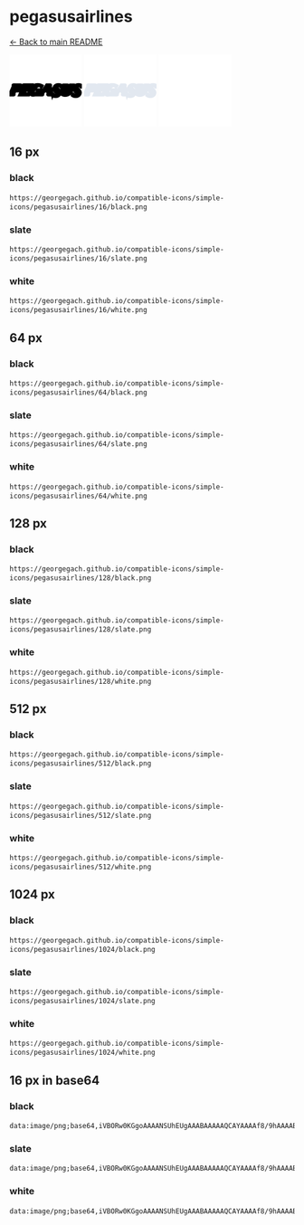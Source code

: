 # pegasusairlines

[← Back to main README](../../README.md)


<img src="./128/black.png" width="128" alt="pegasusairlines black icon" />
<img src="./128/slate.png" width="128" alt="pegasusairlines slate icon" />
<img src="./128/white.png" width="128" alt="pegasusairlines white icon" />

## 16 px

### black
```
https://georgegach.github.io/compatible-icons/simple-icons/pegasusairlines/16/black.png
```

### slate
```
https://georgegach.github.io/compatible-icons/simple-icons/pegasusairlines/16/slate.png
```

### white
```
https://georgegach.github.io/compatible-icons/simple-icons/pegasusairlines/16/white.png
```

## 64 px

### black
```
https://georgegach.github.io/compatible-icons/simple-icons/pegasusairlines/64/black.png
```

### slate
```
https://georgegach.github.io/compatible-icons/simple-icons/pegasusairlines/64/slate.png
```

### white
```
https://georgegach.github.io/compatible-icons/simple-icons/pegasusairlines/64/white.png
```

## 128 px

### black
```
https://georgegach.github.io/compatible-icons/simple-icons/pegasusairlines/128/black.png
```

### slate
```
https://georgegach.github.io/compatible-icons/simple-icons/pegasusairlines/128/slate.png
```

### white
```
https://georgegach.github.io/compatible-icons/simple-icons/pegasusairlines/128/white.png
```

## 512 px

### black
```
https://georgegach.github.io/compatible-icons/simple-icons/pegasusairlines/512/black.png
```

### slate
```
https://georgegach.github.io/compatible-icons/simple-icons/pegasusairlines/512/slate.png
```

### white
```
https://georgegach.github.io/compatible-icons/simple-icons/pegasusairlines/512/white.png
```

## 1024 px

### black
```
https://georgegach.github.io/compatible-icons/simple-icons/pegasusairlines/1024/black.png
```

### slate
```
https://georgegach.github.io/compatible-icons/simple-icons/pegasusairlines/1024/slate.png
```

### white
```
https://georgegach.github.io/compatible-icons/simple-icons/pegasusairlines/1024/white.png
```

## 16 px in base64

### black
```
data:image/png;base64,iVBORw0KGgoAAAANSUhEUgAAABAAAAAQCAYAAAAf8/9hAAAABmJLR0QA/wD/AP+gvaeTAAAAnklEQVQ4je3QvYkCARDF8d+uHytcpHiZYAeCNShcEZdYwoWCPRjZwCV2YBeCuYEYCYaKi8qpZzLBhmJi4j95w8zj8RjevJ4EPfxghXbs96jjF98YY4ATKjjiH60Ec3SQ4lrQHT5QxQFZ4V6OgHWCM2b4ikYX1MK4CW3iFnOGHH/IE/SxQDfq52hE8DJajFDCBJ/YYojpo79KHzW+eYI7PMgexbdXN1AAAAAASUVORK5CYII=
```

### slate
```
data:image/png;base64,iVBORw0KGgoAAAANSUhEUgAAABAAAAAQCAYAAAAf8/9hAAAABmJLR0QA/wD/AP+gvaeTAAAA0UlEQVQ4je3RQSrEcRiH8ef7/v4zyj8LZKecgHIGS0ewcQRL5Q5WLmDjBHMMZW8hSokkNJoZ/d/36wo2spnPEZ4Hlv6fHl+nBx7yhODOxQ6AVJ841su+lHxEtHNRx07mEqPCs4gw9rYent6vEXsBUZDCYSuRPmT3FmPZU0krhVMQEB1gwX1I7KqYFF4Ip9FMoRDelHgTfjGxCgg0BvVQA9Tc8lpncdgqbrLVvoFGfA3lDQWLLuv2m1HfYjgzaiguILeC9ox9WvLVr0LZjr/bsMQPhoViPIWtDSMAAAAASUVORK5CYII=
```

### white
```
data:image/png;base64,iVBORw0KGgoAAAANSUhEUgAAABAAAAAQCAYAAAAf8/9hAAAABmJLR0QA/wD/AP+gvaeTAAAApUlEQVQ4je3QPWqCARCE4ef7/AkoFlHshJwggmdIbmGTI1gGvIOVF0jjCTyGYG8htrEQlAQTMKzNFpaSxsa3WdiZHYblzu0pIuIFI6zxlPsDHvGBISZ4ww9qOCLQKyJigT5K/F3MPZqo4wsPF3o1AzYlnjHHbxqOaepghy0aKDKsiVO2aRUR8YolBln/G+0MXOXBGBVM0cUn3jG76lERUV5lvPM/zhk8Kq6c+5UVAAAAAElFTkSuQmCC
```

